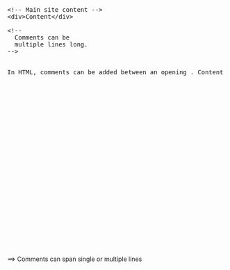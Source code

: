 <pre>&lt;!-- Main site content --&gt;
&lt;div&gt;Content&lt;/div&gt;

&lt;!--
&nbsp;&nbsp;Comments can be 
&nbsp;&nbsp;multiple lines long.
--&gt;


In HTML, comments can be added between an opening&nbsp;. Content inside of comments will not be rendered by browsers, and are usually used to describe a part of code or provide other details.

























</pre>

==> Comments can span single or multiple lines

